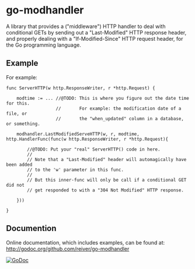 # go-modhandler

A library that provides a ("middleware") HTTP handler to deal with
conditional GETs by sending out a "Last-Modified" HTTP response header,
and properly dealing with a "If-Modified-Since" HTTP request header,
for the Go programming language.


## Example

For example:
```
func ServerHTTP(w http.ResponseWriter, r *http.Request) {

    modtime := ... //@TODO: This is where you figure out the date time for this.
                   //       For example: the modification date of a file, or
                   //       the "when_updated" column in a database, or something.

    modhandler.LastModifiedServeHTTP(w, r, modtime, http.HandlerFunc(func(w http.ResponseWriter, r *http.Request){

        //@TODO: Put your "real" ServerHTTP() code in here.
        //
        // Note that a "Last-Modified" header will automagically have been added
        // to the 'w' parameter in this func.
        //
        // But this inner-func will only be call if a conditional GET did not
        // get responded to with a "304 Not Modified" HTTP response.

    }))

}
```


## Documention

Online documentation, which includes examples, can be found at: http://godoc.org/github.com/reiver/go-modhandler

[![GoDoc](https://godoc.org/github.com/reiver/go-modhandler?status.svg)](https://godoc.org/github.com/reiver/go-modhandler)

